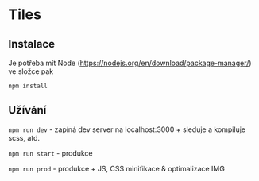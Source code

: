 # Tiles
## Instalace
Je potřeba mít Node (https://nodejs.org/en/download/package-manager/)
ve složce pak 
```
npm install
```
## Užívání

`npm run dev` - zapíná dev server na localhost:3000 + sleduje a kompiluje scss, atd.

`npm run start` - produkce

`npm run prod` - produkce + JS, CSS minifikace & optimalizace IMG